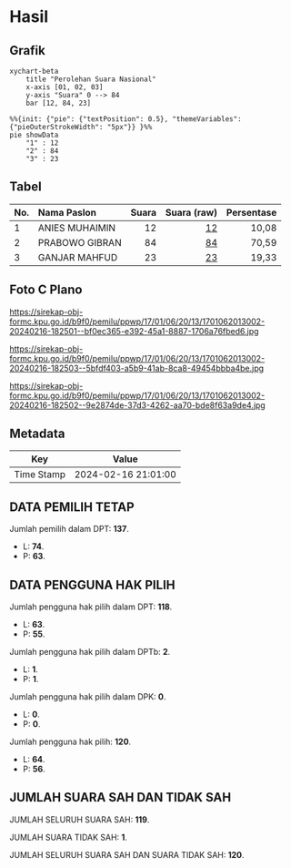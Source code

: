 # Hasil

## Grafik

```mermaid
xychart-beta
    title "Perolehan Suara Nasional"
    x-axis [01, 02, 03]
    y-axis "Suara" 0 --> 84
    bar [12, 84, 23]
```

```mermaid
%%{init: {"pie": {"textPosition": 0.5}, "themeVariables": {"pieOuterStrokeWidth": "5px"}} }%%
pie showData
    "1" : 12
    "2" : 84
    "3" : 23
```

## Tabel

| No. | Nama Paslon    | Suara | Suara (raw) | Persentase |
|:--- |:-------------- | -----:| -----------:| ----------:|
| 1   | ANIES MUHAIMIN | 12    | [12][p-1]   | 10,08      |
| 2   | PRABOWO GIBRAN | 84    | [84][p-2]   | 70,59      |
| 3   | GANJAR MAHFUD  | 23    | [23][p-3]   | 19,33      |


[p-1]: https://github.com/gigit-pemilu/pemilu-2024/blob/main/pilpres/hitung-suara/sub/17-bengkulu/sub/01-bengkulu-selatan/sub/06-pino-raya/sub/2013-cinto-mandi/sub/002-tps/sub/paslon-1.txt
[p-2]: https://github.com/gigit-pemilu/pemilu-2024/blob/main/pilpres/hitung-suara/sub/17-bengkulu/sub/01-bengkulu-selatan/sub/06-pino-raya/sub/2013-cinto-mandi/sub/002-tps/sub/paslon-2.txt
[p-3]: https://github.com/gigit-pemilu/pemilu-2024/blob/main/pilpres/hitung-suara/sub/17-bengkulu/sub/01-bengkulu-selatan/sub/06-pino-raya/sub/2013-cinto-mandi/sub/002-tps/sub/paslon-3.txt

## Foto C Plano

https://sirekap-obj-formc.kpu.go.id/b9f0/pemilu/ppwp/17/01/06/20/13/1701062013002-20240216-182501--bf0ec365-e392-45a1-8887-1706a76fbed6.jpg

https://sirekap-obj-formc.kpu.go.id/b9f0/pemilu/ppwp/17/01/06/20/13/1701062013002-20240216-182503--5bfdf403-a5b9-41ab-8ca8-49454bbba4be.jpg

https://sirekap-obj-formc.kpu.go.id/b9f0/pemilu/ppwp/17/01/06/20/13/1701062013002-20240216-182502--9e2874de-37d3-4262-aa70-bde8f63a9de4.jpg


## Metadata

| Key        | Value               |
| ---------- | ------------------- |
| Time Stamp | 2024-02-16 21:01:00 |


## DATA PEMILIH TETAP

Jumlah pemilih dalam DPT: **137**.
 * L: **74**.
 * P: **63**.

## DATA PENGGUNA HAK PILIH

Jumlah pengguna hak pilih dalam DPT: **118**.
 * L: **63**.
 * P: **55**.

Jumlah pengguna hak pilih dalam DPTb: **2**.
 * L: **1**.
 * P: **1**.

Jumlah pengguna hak pilih dalam DPK: **0**.
 * L: **0**.
 * P: **0**.

Jumlah pengguna hak pilih: **120**.
 * L: **64**.
 * P: **56**.

## JUMLAH SUARA SAH DAN TIDAK SAH

JUMLAH SELURUH SUARA SAH: **119**.

JUMLAH SUARA TIDAK SAH: **1**.

JUMLAH SELURUH SUARA SAH DAN SUARA TIDAK SAH: **120**.


